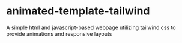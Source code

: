 # animated-template-tailwind
A simple html and javascript-based webpage utilizing tailwind css to provide animations and responsive layouts

